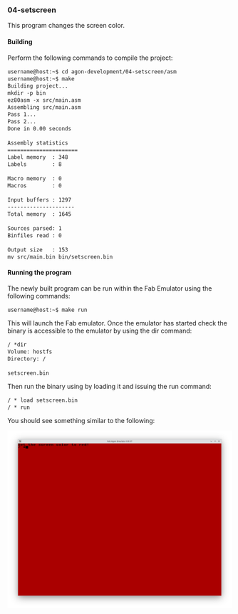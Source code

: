 ### 04-setscreen

This program changes the screen color.

#### Building

Perform the following commands to compile the project:

```
username@host:~$ cd agon-development/04-setscreen/asm
username@host:~$ make
Building project...
mkdir -p bin
ez80asm -x src/main.asm
Assembling src/main.asm
Pass 1...
Pass 2...
Done in 0.00 seconds

Assembly statistics
======================
Label memory  : 348
Labels        : 8

Macro memory  : 0
Macros        : 0

Input buffers : 1297
---------------------
Total memory  : 1645

Sources parsed: 1
Binfiles read : 0

Output size   : 153
mv src/main.bin bin/setscreen.bin
```

#### Running the program

The newly built program can be run within the Fab Emulator using the following commands:

```
username@host:~$ make run
```

This will launch the Fab emulator.  Once the emulator has started check the binary is accessible to the emulator by using the dir command:

```
/ *dir
Volume: hostfs
Directory: /

setscreen.bin
```

Then run the binary using by loading it and issuing the run command:

```
/ * load setscreen.bin
/ * run
```

You should see something similar to the following:

![Screenshot of the Fab Emulator](https://github.com/andymccall/agon-development/blob/main/04-setscreen/assets/04-setscreen_asm.png?raw=true)

